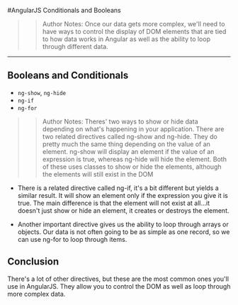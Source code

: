 <!-- .slide: data-state="title" -->
#AngularJS
Conditionals and Booleans

> > Author Notes:
Once our data gets more complex, we'll need to have ways to control the display of DOM elements that are tied to how data works in Angular as well as the ability to loop through different data.

---

## Booleans and Conditionals

- `ng-show`, `ng-hide`
- `ng-if`
- `ng-for`

> > Author Notes:
Theres' two ways to show or hide data depending on what's happening in your application. There are two related directives called ng-show and ng-hide. They do pretty much the same thing depending on the value of an element. ng-show will display an element if the value of an expression is true, whereas ng-hide will hide the element. Both of these uses classes to show or hide the elements, although the elements will still exist in the DOM

- There is a related directive called ng-if, it's a bit different but yields a similar result. It will show an element only if the expression you give it is true. The main difference is that the element will not exist at all...it doesn't just show or hide an element, it creates or destroys the element.

- Another important directive gives us the ability to loop through arrays or objects. Our data is not often going to be as simple as one record, so we can use ng-for to loop through items.


## Conclusion
There's a lot of other directives, but these are the most common ones you'll use in AngularJS. They allow you to control the DOM as well as loop through more complex data.

